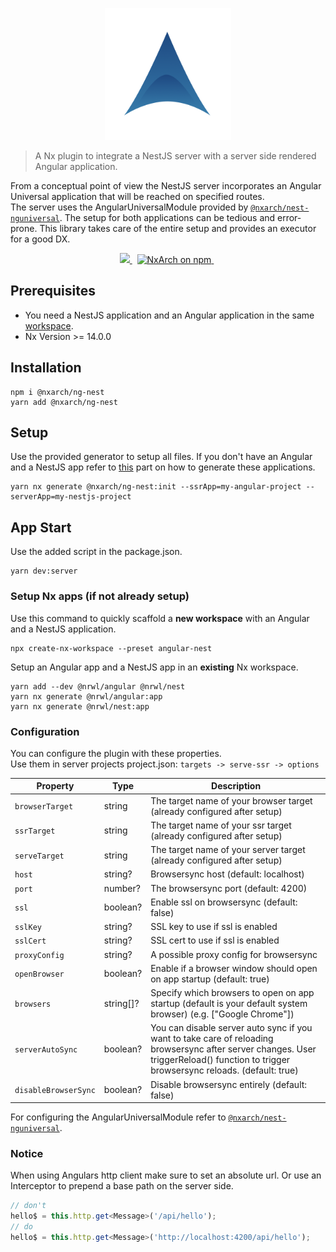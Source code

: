 <p align="center">
 <img width="40%" height="40%" src="https://raw.githubusercontent.com/nxarch/nxarch/master/assets/nxarch.png">
</p>

> A Nx plugin to integrate a NestJS server with a server side rendered Angular application.

From a conceptual point of view the NestJS server incorporates an Angular Universal application that will be reached on
specified
routes.<br>
The server uses the AngularUniversalModule provided
by [`@nxarch/nest-nguniversal`](https://github.com/nxarch/nest-nguniversal).
The setup for both applications can be tedious and error-prone. This library takes care of the entire setup and provides
an executor for a good DX.

<p align="center">
<a href="https://github.com/nxarch/nxarch/actions/workflows/ci.yml">
  <img src="https://github.com/nxarch/nxarch/actions/workflows/ci.yml/badge.svg" />
</a>&nbsp;

<a href="https://www.npmjs.com/@nxarch/ng-nest">
  <img src="https://img.shields.io/npm/v/@nxarch/ng-nest.svg?logo=npm&logoColor=fff&label=NPM+package&color=limegreen" alt="NxArch on npm" />
</a>&nbsp;
</p>

## Prerequisites

- You need a NestJS application and an Angular application in the same [workspace](#setup-nx-apps-if-not-already-setup).
- Nx Version >= 14.0.0

## Installation

```
npm i @nxarch/ng-nest
yarn add @nxarch/ng-nest
```

## Setup

Use the provided generator to setup all files.
If you don't have an Angular and a NestJS app refer to [this](#setup-nx-apps-if-not-already-setup) part on how to
generate these
applications.

```
yarn nx generate @nxarch/ng-nest:init --ssrApp=my-angular-project --serverApp=my-nestjs-project
```

## App Start

Use the added script in the package.json.

```
yarn dev:server
```

### Setup Nx apps (if not already setup)

Use this command to quickly scaffold a **new workspace** with an Angular and a NestJS application.

```
npx create-nx-workspace --preset angular-nest
```

Setup an Angular app and a NestJS app in an **existing** Nx workspace.

```
yarn add --dev @nrwl/angular @nrwl/nest
yarn nx generate @nrwl/angular:app
yarn nx generate @nrwl/nest:app
```

### Configuration

You can configure the plugin with these properties. <br>
Use them in server projects project.json: `targets -> serve-ssr -> options`

| Property             | Type      | Description                                                                                                                                                                            |
|----------------------|-----------|----------------------------------------------------------------------------------------------------------------------------------------------------------------------------------------|
| `browserTarget`      | string    | The target name of your browser target (already configured after setup)                                                                                                                |
| `ssrTarget`          | string    | The target name of your ssr target (already configured after setup)                                                                                                                    |
| `serveTarget`        | string    | The target name of your server target (already configured after setup)                                                                                                                 |
| `host`               | string?   | Browsersync host (default: localhost)                                                                                                                                                  |
| `port`               | number?   | The browsersync port (default: 4200)                                                                                                                                                   |
| `ssl`                | boolean?  | Enable ssl on browsersync (default: false)                                                                                                                                             |
| `sslKey`             | string?   | SSL key to use if ssl is enabled                                                                                                                                                       |
| `sslCert`            | string?   | SSL cert to use if ssl is enabled                                                                                                                                                      |
| `proxyConfig`        | string?   | A possible proxy config for browsersync                                                                                                                                                |
| `openBrowser`        | boolean?  | Enable if a browser window should open on app startup (default: true)                                                                                                                  |
| `browsers`           | string[]? | Specify which browsers to open on app startup (default is your default system browser) (e.g. ["Google Chrome"])                                                                        |
| `serverAutoSync`     | boolean?  | You can disable server auto sync if you want to take care of reloading browsersync after server changes. User triggerReload() function to trigger browsersync reloads. (default: true) |
| `disableBrowserSync` | boolean?  | Disable browsersync entirely (default: false)                                                                                                                                          |

For configuring the AngularUniversalModule refer
to [`@nxarch/nest-nguniversal`](https://github.com/nxarch/nest-nguniversal).

### Notice

When using Angulars http client make sure to set an absolute url.
Or use an Interceptor to prepend a base path on the server side.

```ts
// don't
hello$ = this.http.get<Message>('/api/hello');
// do
hello$ = this.http.get<Message>('http://localhost:4200/api/hello');
```
